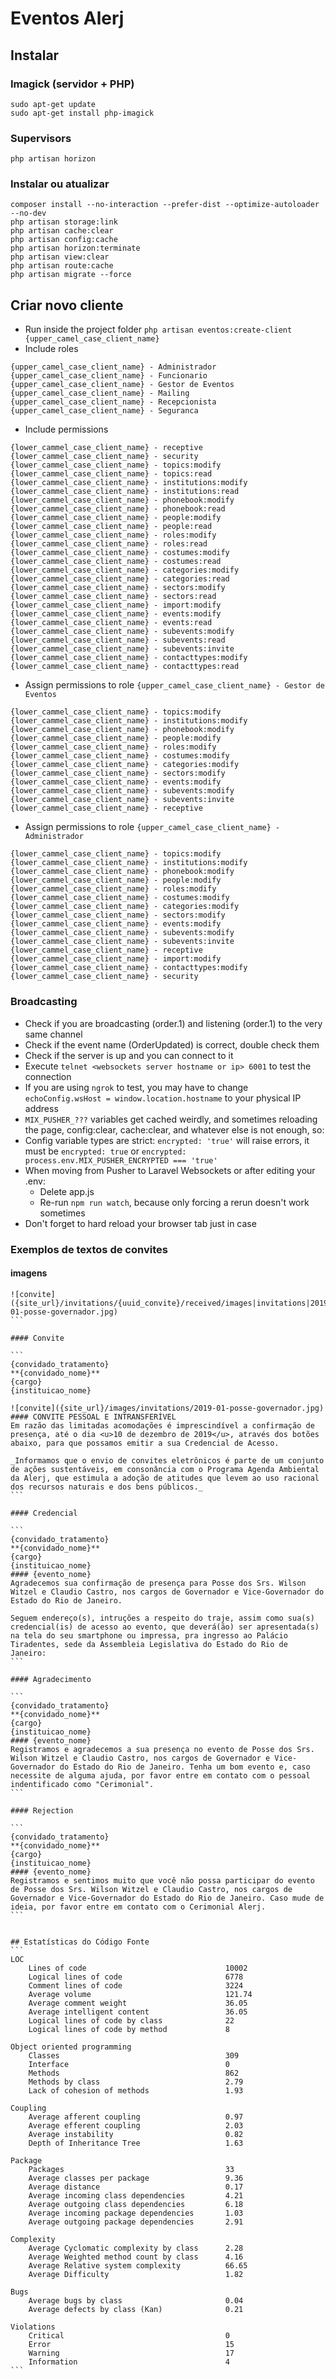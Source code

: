 # Eventos Alerj

## Instalar

### Imagick (servidor + PHP)

```
sudo apt-get update
sudo apt-get install php-imagick
```
### Supervisors

```
php artisan horizon
```

### Instalar ou atualizar

```
composer install --no-interaction --prefer-dist --optimize-autoloader --no-dev
php artisan storage:link
php artisan cache:clear
php artisan config:cache
php artisan horizon:terminate
php artisan view:clear
php artisan route:cache
php artisan migrate --force
```

## Criar novo cliente
- Run inside the project folder `php artisan eventos:create-client {upper_camel_case_client_name}`
- Include roles
```
{upper_camel_case_client_name} - Administrador
{upper_camel_case_client_name} - Funcionario
{upper_camel_case_client_name} - Gestor de Eventos
{upper_camel_case_client_name} - Mailing
{upper_camel_case_client_name} - Recepcionista
{upper_camel_case_client_name} - Seguranca
```
- Include permissions
```
{lower_cammel_case_client_name} - receptive
{lower_cammel_case_client_name} - security
{lower_cammel_case_client_name} - topics:modify
{lower_cammel_case_client_name} - topics:read
{lower_cammel_case_client_name} - institutions:modify
{lower_cammel_case_client_name} - institutions:read
{lower_cammel_case_client_name} - phonebook:modify
{lower_cammel_case_client_name} - phonebook:read
{lower_cammel_case_client_name} - people:modify
{lower_cammel_case_client_name} - people:read
{lower_cammel_case_client_name} - roles:modify
{lower_cammel_case_client_name} - roles:read
{lower_cammel_case_client_name} - costumes:modify
{lower_cammel_case_client_name} - costumes:read
{lower_cammel_case_client_name} - categories:modify
{lower_cammel_case_client_name} - categories:read
{lower_cammel_case_client_name} - sectors:modify
{lower_cammel_case_client_name} - sectors:read
{lower_cammel_case_client_name} - import:modify
{lower_cammel_case_client_name} - events:modify
{lower_cammel_case_client_name} - events:read
{lower_cammel_case_client_name} - subevents:modify
{lower_cammel_case_client_name} - subevents:read
{lower_cammel_case_client_name} - subevents:invite
{lower_cammel_case_client_name} - contacttypes:modify
{lower_cammel_case_client_name} - contacttypes:read
```
- Assign permissions to role `{upper_camel_case_client_name} - Gestor de Eventos`
```
{lower_cammel_case_client_name} - topics:modify
{lower_cammel_case_client_name} - institutions:modify
{lower_cammel_case_client_name} - phonebook:modify
{lower_cammel_case_client_name} - people:modify
{lower_cammel_case_client_name} - roles:modify
{lower_cammel_case_client_name} - costumes:modify
{lower_cammel_case_client_name} - categories:modify
{lower_cammel_case_client_name} - sectors:modify
{lower_cammel_case_client_name} - events:modify
{lower_cammel_case_client_name} - subevents:modify
{lower_cammel_case_client_name} - subevents:invite
{lower_cammel_case_client_name} - receptive
```
- Assign permissions to role `{upper_camel_case_client_name} - Administrador`
```
{lower_cammel_case_client_name} - topics:modify
{lower_cammel_case_client_name} - institutions:modify
{lower_cammel_case_client_name} - phonebook:modify
{lower_cammel_case_client_name} - people:modify
{lower_cammel_case_client_name} - roles:modify
{lower_cammel_case_client_name} - costumes:modify
{lower_cammel_case_client_name} - categories:modify
{lower_cammel_case_client_name} - sectors:modify
{lower_cammel_case_client_name} - events:modify
{lower_cammel_case_client_name} - subevents:modify
{lower_cammel_case_client_name} - subevents:invite
{lower_cammel_case_client_name} - receptive
{lower_cammel_case_client_name} - import:modify
{lower_cammel_case_client_name} - contacttypes:modify
{lower_cammel_case_client_name} - security
```

### Broadcasting
- Check if you are broadcasting (order.1) and listening (order.1) to the very same channel
- Check if the event name (OrderUpdated) is correct, double check them
- Check if the server is up and you can connect to it
- Execute `telnet <websockets server hostname or ip> 6001` to test the connection
- If you are using `ngrok` to test, you may have to change `echoConfig.wsHost = window.location.hostname` to your physical IP address
- `MIX_PUSHER_???` variables get cached weirdly, and sometimes reloading the page, config:clear, cache:clear, and whatever else is not enough, so:
- Config variable types are strict: `encrypted: 'true'` will raise errors, it must be `encrypted: true` or `encrypted: process.env.MIX_PUSHER_ENCRYPTED === 'true'` 
- When moving from Pusher to Laravel Websockets or after editing your .env: 
    - Delete app.js 
    - Re-run `npm run watch`, because only forcing a rerun doesn't work sometimes
- Don't forget to hard reload your browser tab just in case
 
### Exemplos de textos de convites

#### imagens

````
![convite]({site_url}/invitations/{uuid_convite}/received/images|invitations|2019-01-posse-governador.jpg)
```

#### Convite

```
{convidado_tratamento}
**{convidado_nome}**
{cargo}
{instituicao_nome}

![convite]({site_url}/images/invitations/2019-01-posse-governador.jpg)
#### CONVITE PESSOAL E INTRANSFERÍVEL
Em razão das limitadas acomodações é imprescindível a confirmação de presença, até o dia <u>10 de dezembro de 2019</u>, através dos botões abaixo, para que possamos emitir a sua Credencial de Acesso.

_Informamos que o envio de convites eletrônicos é parte de um conjunto de ações sustentáveis, em consonância com o Programa Agenda Ambiental da Alerj, que estimula a adoção de atitudes que levem ao uso racional dos recursos naturais e dos bens públicos._
```

#### Credencial

```
{convidado_tratamento}
**{convidado_nome}**
{cargo}
{instituicao_nome}
#### {evento_nome}
Agradecemos sua confirmação de presença para Posse dos Srs. Wilson Witzel e Claudio Castro, nos cargos de Governador e Vice-Governador do Estado do Rio de Janeiro.

Seguem endereço(s), intruções a respeito do traje, assim como sua(s) credencial(is) de acesso ao evento, que deverá(ão) ser apresentada(s) na tela do seu smartphone ou impressa, pra ingresso ao Palácio Tiradentes, sede da Assembleia Legislativa do Estado do Rio de Janeiro:
```

#### Agradecimento

```
{convidado_tratamento}
**{convidado_nome}**
{cargo}
{instituicao_nome}
#### {evento_nome}
Registramos e agradecemos a sua presença no evento de Posse dos Srs. Wilson Witzel e Claudio Castro, nos cargos de Governador e Vice-Governador do Estado do Rio de Janeiro. Tenha um bom evento e, caso necessite de alguma ajuda, por favor entre em contato com o pessoal indentificado como "Cerimonial".
```

#### Rejection

```
{convidado_tratamento}
**{convidado_nome}**
{cargo}
{instituicao_nome}
#### {evento_nome}
Registramos e sentimos muito que você não possa participar do evento de Posse dos Srs. Wilson Witzel e Claudio Castro, nos cargos de Governador e Vice-Governador do Estado do Rio de Janeiro. Caso mude de ideia, por favor entre em contato com o Cerimonial Alerj.
```


## Estatísticas do Código Fonte
```
LOC
    Lines of code                               10002
    Logical lines of code                       6778
    Comment lines of code                       3224
    Average volume                              121.74
    Average comment weight                      36.05
    Average intelligent content                 36.05
    Logical lines of code by class              22
    Logical lines of code by method             8

Object oriented programming
    Classes                                     309
    Interface                                   0
    Methods                                     862
    Methods by class                            2.79
    Lack of cohesion of methods                 1.93

Coupling
    Average afferent coupling                   0.97
    Average efferent coupling                   2.03
    Average instability                         0.82
    Depth of Inheritance Tree                   1.63

Package
    Packages                                    33
    Average classes per package                 9.36
    Average distance                            0.17
    Average incoming class dependencies         4.21
    Average outgoing class dependencies         6.18
    Average incoming package dependencies       1.03
    Average outgoing package dependencies       2.91

Complexity
    Average Cyclomatic complexity by class      2.28
    Average Weighted method count by class      4.16
    Average Relative system complexity          66.65
    Average Difficulty                          1.82

Bugs
    Average bugs by class                       0.04
    Average defects by class (Kan)              0.21

Violations
    Critical                                    0
    Error                                       15
    Warning                                     17
    Information                                 4
```

